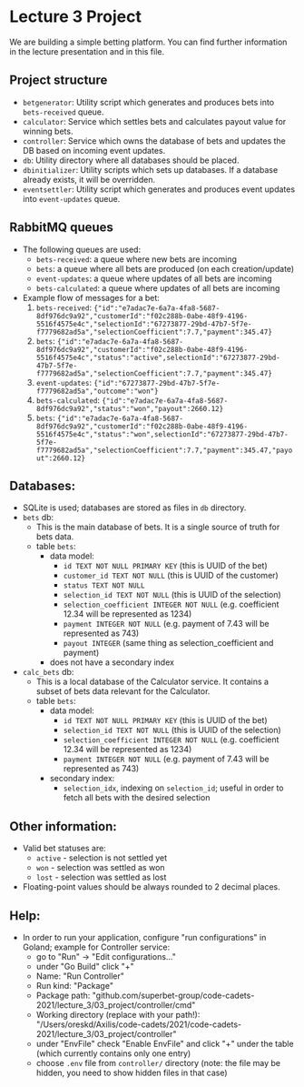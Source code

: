 # Lecture 3 Project

We are building a simple betting platform. You can find further information in the lecture presentation and in this file.

## Project structure
- `betgenerator`: Utility script which generates and produces bets into `bets-received` queue.
- `calculator`: Service which settles bets and calculates payout value for winning bets.
- `controller`: Service which owns the database of bets and updates the DB based on incoming event updates.
- `db`: Utility directory where all databases should be placed.
- `dbinitializer`: Utility scripts which sets up databases. If a database already exists, it will be overridden.
- `eventsettler`: Utility script which generates and produces event updates into `event-updates` queue.

## RabbitMQ queues
- The following queues are used:
    - `bets-received`: a queue where new bets are incoming
    - `bets`: a queue where all bets are produced (on each creation/update)
    - `event-updates`: a queue where updates of all bets are incoming
    - `bets-calculated`: a queue where updates of all bets are incoming
- Example flow of messages for a bet:
    1. `bets-received`: `{"id":"e7adac7e-6a7a-4fa8-5687-8df976dc9a92","customerId":"f02c288b-0abe-48f9-4196-5516f4575e4c","selectionId":"67273877-29bd-47b7-5f7e-f7779682ad5a","selectionCoefficient":7.7,"payment":345.47}`
    1. `bets`: `{"id":"e7adac7e-6a7a-4fa8-5687-8df976dc9a92","customerId":"f02c288b-0abe-48f9-4196-5516f4575e4c","status":"active",selectionId":"67273877-29bd-47b7-5f7e-f7779682ad5a","selectionCoefficient":7.7,"payment":345.47}`
    1. `event-updates`: `{"id":"67273877-29bd-47b7-5f7e-f7779682ad5a","outcome":"won"}`
    1. `bets-calculated`: `{"id":"e7adac7e-6a7a-4fa8-5687-8df976dc9a92","status":"won","payout":2660.12}`
    1. `bets`: `{"id":"e7adac7e-6a7a-4fa8-5687-8df976dc9a92","customerId":"f02c288b-0abe-48f9-4196-5516f4575e4c","status":"won",selectionId":"67273877-29bd-47b7-5f7e-f7779682ad5a","selectionCoefficient":7.7,"payment":345.47,"payout":2660.12}`

## Databases:
- SQLite is used; databases are stored as files in `db` directory.
- `bets` db:
    - This is the main database of bets. It is a single source of truth for bets data.
    - table `bets`:
        - data model:
            - `id TEXT NOT NULL PRIMARY KEY` (this is UUID of the bet)
            - `customer_id TEXT NOT NULL` (this is UUID of the customer)
            - `status TEXT NOT NULL`
            - `selection_id TEXT NOT NULL` (this is UUID of the selection)
            - `selection_coefficient INTEGER NOT NULL` (e.g. coefficient 12.34 will be represented as 1234)
            - `payment INTEGER NOT NULL` (e.g. payment of 7.43 will be represented as 743)
            - `payout INTEGER` (same thing as selection_coefficient and payment)
        - does not have a secondary index
- `calc_bets` db:
    - This is a local database of the Calculator service. It contains a subset of bets data relevant for the Calculator.
    - table `bets`:
        - data model:
            - `id TEXT NOT NULL PRIMARY KEY` (this is UUID of the bet)
            - `selection_id TEXT NOT NULL` (this is UUID of the selection)
            - `selection_coefficient INTEGER NOT NULL` (e.g. coefficient 12.34 will be represented as 1234)
            - `payment INTEGER NOT NULL` (e.g. payment of 7.43 will be represented as 743)
        - secondary index:
            - `selection_idx`, indexing on `selection_id`; useful in order to fetch all bets with the desired selection

## Other information:
- Valid bet statuses are:
    - `active` - selection is not settled yet
    - `won` - selection was settled as won
    - `lost` - selection was settled as lost
- Floating-point values should be always rounded to 2 decimal places.

## Help:
- In order to run your application, configure "run configurations" in Goland; example for Controller service:
    - go to "Run" -> "Edit configurations..."
    - under "Go Build" click "+"
    - Name: "Run Controller"
    - Run kind: "Package"
    - Package path: "github.com/superbet-group/code-cadets-2021/lecture_3/03_project/controller/cmd"
    - Working directory (replace with your path!): "/Users/oreskd/Axilis/code-cadets/2021/code-cadets-2021/lecture_3/03_project/controller"
    - under "EnvFile" check "Enable EnvFile" and click "+" under the table (which currently contains only one entry)
    - choose `.env` file from `controller/` directory (note: the file may be hidden, you need to show hidden files in that case)
    